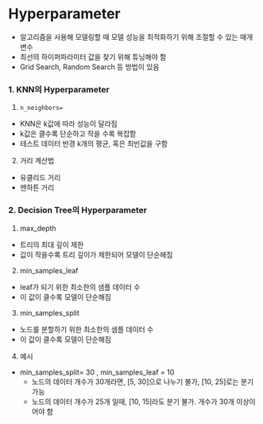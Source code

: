 # Hyperparameter

* 알고리즘을 사용해 모델링할 때 모델 성능을 최적화하기 위해 조절할 수 있는 매개변수
* 최선의 하이퍼파라미터 값을 찾기 위해 튜닝해야 함
* Grid Search, Random Search 등 방법이 있음

### 1. KNN의 Hyperparameter
1. `n_neighbors=`
* KNN은 k값에 따라 성능이 달라짐
* k값은 클수록 단순하고 작을 수록 복잡함
* 테스트 데이터 반경 k개의 평균, 혹은 최빈값을 구함

2. 거리 계산법
* 유클리드 거리
* 맨하튼 거리

### 2. Decision Tree의 Hyperparameter
1. max_depth
* 트리의 최대 깊이 제한
* 값이 작을수록 트리 깊이가 제한되어 모델이 단순헤짐

2. min_samples_leaf
* leaf가 되기 위한 최소한의 샘플 데이터 수
* 이 값이 클수록 모델이 단순해짐

3. min_samples_split
* 노드를 분할하기 위한 최소한의 샘플 데이터 수
* 이 값이 클수록 모델이 단순해짐

4. 예시
* min_samples_split= 30 , min_samples_leaf = 10
    * 노드의 데이터 개수가 30개라면, [5, 30]으로 나누기 불가, [10, 25]로는 분기 가능
    * 노드의 데이터 개수가 25개 일때, [10, 15]라도 분기 불가. 개수가 30개 이상이어야 함